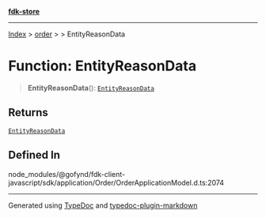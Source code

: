 [**fdk-store**](../../../README.md)
***

[Index](../../../API.md) > [order](../../README.md) > [<internal>](../README.md) > EntityReasonData

# Function: EntityReasonData

> **EntityReasonData**(): [`EntityReasonData`](../type-aliases/type-alias.EntityReasonData.md)

## Returns

[`EntityReasonData`](../type-aliases/type-alias.EntityReasonData.md)

## Defined In

node\_modules/@gofynd/fdk-client-javascript/sdk/application/Order/OrderApplicationModel.d.ts:2074

***
Generated using [TypeDoc](https://typedoc.org/) and [typedoc-plugin-markdown](https://www.npmjs.com/package/typedoc-plugin-markdown)
